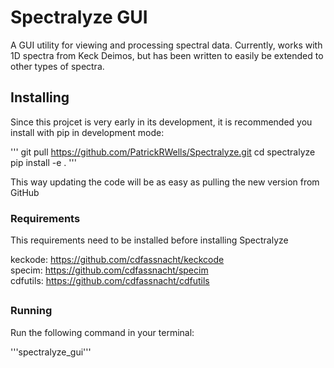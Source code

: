 # Spectralyze GUI
A GUI utility for viewing and processing spectral data. Currently, works with
1D spectra from Keck Deimos, but has been written to easily be extended to
other types of spectra.

## Installing

Since this projcet is very early in its development, it is recommended you
install with pip in development mode:

'''
git pull https://github.com/PatrickRWells/Spectralyze.git
cd spectralyze
pip install -e .
'''

This way updating the code will be as easy as pulling the new version from
GitHub

### Requirements

This requirements need to be installed before installing Spectralyze

keckode: https://github.com/cdfassnacht/keckcode<br>
specim: https://github.com/cdfassnacht/specim<br>
cdfutils: https://github.com/cdfassnacht/cdfutils<br>

##

### Running

Run the following command in your terminal:

'''spectralyze_gui'''
